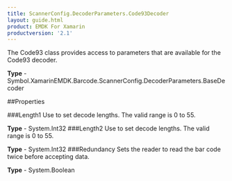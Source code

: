 ```yaml
---
title: ScannerConfig.DecoderParameters.Code93Decoder
layout: guide.html 
product: EMDK For Xamarin 
productversion: '2.1' 
---
```

The Code93 class provides access to parameters that are available for the Code93 decoder.

**Type** - Symbol.XamarinEMDK.Barcode.ScannerConfig.DecoderParameters.BaseDecoder

##Properties

###Length1
Use to set decode lengths. The valid range is 0 to 55.

**Type** - System.Int32
###Length2
Use to set decode lengths. The valid range is 0 to 55.

**Type** - System.Int32
###Redundancy
Sets the reader to read the bar code twice before accepting data.

**Type** - System.Boolean


